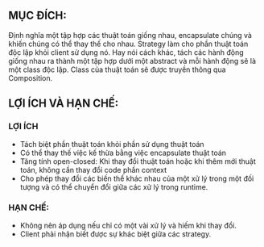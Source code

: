 ## MỤC ĐÍCH:

Định nghĩa một tập hợp các thuật toán giống nhau, encapsulate chúng và khiến chúng có thể thay thế cho nhau. Strategy làm cho phần thuật toán độc lập khỏi client sử dụng nó. Hay nói cách khác, tách các hành động giống nhau ra thành một tập hợp dưới một abstract và mỗi hành động sẽ là một class độc lập. Class của thuật toán sẽ được truyền thông qua Composition.

## LỢI ÍCH VÀ HẠN CHẾ:

### LỢI ÍCH

-   Tách biệt phần thuật toán khỏi phần sử dụng thuật toán
-   Có thể thay thế việc kế thừa bằng việc encapsulate thuật toán
-   Tăng tính open-closed: Khi thay đổi thuật toán hoặc khi thêm mới thuật toán, không cần thay đổi code phần context
-   Cho phép thay đổi các biến thể khác nhau của một xử lý trong một đối tượng và có thể chuyển đổi giữa các xử lý trong runtime.

### HẠN CHẾ:

-   Không nên áp dụng nếu chỉ có một vài xử lý và hiếm khi thay đổi.
-   Client phải nhận biết được sự khác biệt giữa các strategy.
